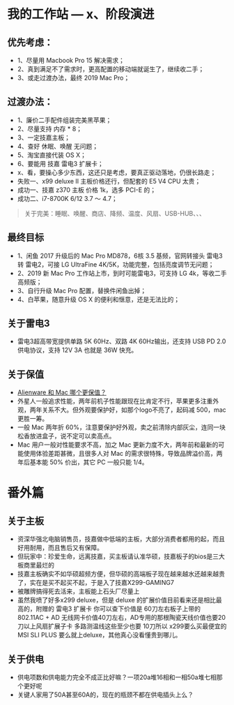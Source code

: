 # 我的工作站 — x、阶段演进

## 优先考虑：
- 1、尽量用 Macbook Pro 15 解决需求；
- 2、真到满足不了需求时，更高配置的移动端就诞生了，继续收二手；
- 3、或走过渡办法，最终 2019 Mac Pro；

## 过渡办法：
- 1、廉价二手配件组装完美黑苹果；
- 2、尽量支持 内存 * 8；
- 3、一定技嘉主板；
- 4、查好 休眠、唤醒 无问题；
- 5、淘宝直接代装 OS X；
- 6、要能用 技嘉 雷电3 扩展卡；
- x、看，要操心多少东西，这还只是考虑，要真正驱动落地，仍很长路走；
- 失败一、x99 deluxe II 主板价格还行，但配套的 E5 V4 CPU 太贵；
- 成功一、技嘉 z370 主板 价格 1k，选多 PCI-E 的；
- 成功二、i7-8700K 6/12 3.7 ～ 4.7；

> 关于完美：睡眠、唤醒、商店、降频、温度、风扇、USB-HUB、、、

## 最终目标
- 1、闲鱼 2017 升级后的 Mac Pro MD878，6核 3.5 基频，官网转接头 雷电3 转 雷电2，可接 LG UltraFine 4K/5K，功能完整，包括亮度调节无问题；
- 2、2019 新 Mac Pro 工作站上市，到时可能雷电3，可支持 LG 4k，等收二手高频版；
- 3、自行升级 Mac Pro 配置，替换件闲鱼出掉；
- 4、白苹果，随意升级 OS X 的便利和惬意，还是无法比的；

## 关于雷电3 
- 雷电3超高带宽提供单路 5K 60Hz、双路 4K 60Hz输出，还支持 USB PD 2.0 供电协议，支持 12V 3A 也就是 36W 快充。

## 关于保值
- [Alienware 和 Mac 哪个更保值？](https://www.zhihu.com/question/21786014)
- 外星人一般追求性能，两年前机子性能跟现在比肯定不行，苹果更多注重外观，两年关系不大。但外观要保护好，如那个logo不亮了，起码减 500，mac更胜一筹。
- 一般 Mac 两年折 60%，注意要保护好外观，卖之前清除内部灰尘，连同一块松香放进盒子，说不定可以卖高点。
- Mac 用户一般对性能要求不高，加之 Mac 更新力度不大，两年前和最新的可能使用体验差距甚微，且很多人对 Mac 的需求很特殊，导致品牌溢价高，两年后基本能 50% 价出，其它 PC 一般只能 1/4。



# 番外篇
## 关于主板
- 资深华强北电脑销售员，技嘉做中低端的主板，大部分消费者都用的起，而且好用耐用，而且售后又有保障。
- 但玩家中：珍爱生命，远离技嘉，买主板请认准华硕，技嘉板子的bios是三大板商里最烂的
- 技嘉主板确实不如华硕超频方便，但华硕的高端板子现在越来越水还越来越贵了，实在是买不起买不起，于是入了技嘉X299-GAMING7
- 被雕牌搞得死去活来，主板能上石头厂尽量上
- 虽然我喷了好多x299 deluxe，但是 deluxe 的扩展价值目前看来还是相比最高的，附赠的 雷电3 扩展卡 你可以查下价值是 60刀左右板子上带的 802.11AC + AD 无线网卡价值40刀左右，AD专用的那根陶瓷天线价值也要20刀以上风扇扩展子卡 多路测温线这些至少也要 10刀所以 x299要么买最便宜的 MSI SLI PLUS 要么就上deluxe，其他真心没看懂贵到哪儿。

## 关于供电
- 供电项数和供电能力完全不成正比好嘛？一项20a堆16相和一相50a堆七相那个更好呢
- 关键人家用了50A甚至60A的，现在的瓶颈不都在供电插头上么？


